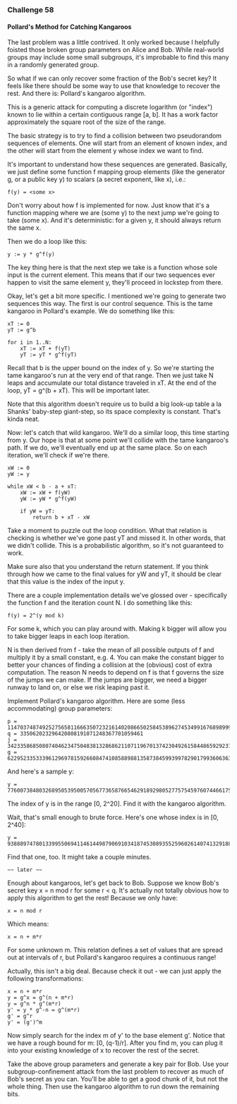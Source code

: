 ### Challenge 58 
#### Pollard's Method for Catching Kangaroos

The last problem was a little contrived. It only worked because I
helpfully foisted those broken group parameters on Alice and
Bob. While real-world groups may include some small subgroups, it's
improbable to find this many in a randomly generated group.

So what if we can only recover some fraction of the Bob's secret key?
It feels like there should be some way to use that knowledge to
recover the rest. And there is: Pollard's kangaroo algorithm.

This is a generic attack for computing a discrete logarithm (or
"index") known to lie within a certain contiguous range [a, b]. It has
a work factor approximately the square root of the size of the range.

The basic strategy is to try to find a collision between two
pseudorandom sequences of elements. One will start from an element of
known index, and the other will start from the element y whose index
we want to find.

It's important to understand how these sequences are
generated. Basically, we just define some function f mapping group
elements (like the generator g, or a public key y) to scalars (a
secret exponent, like x), i.e.:

    f(y) = <some x>

Don't worry about how f is implemented for now. Just know that it's a
function mapping where we are (some y) to the next jump we're going to
take (some x). And it's deterministic: for a given y, it should always
return the same x.

Then we do a loop like this:

    y := y * g^f(y)

The key thing here is that the next step we take is a function whose
sole input is the current element. This means that if our two
sequences ever happen to visit the same element y, they'll proceed in
lockstep from there.

Okay, let's get a bit more specific. I mentioned we're going to
generate two sequences this way. The first is our control
sequence. This is the tame kangaroo in Pollard's example. We do
something like this:

    xT := 0
    yT := g^b

    for i in 1..N:
        xT := xT + f(yT)
        yT := yT * g^f(yT)

Recall that b is the upper bound on the index of y. So we're starting
the tame kangaroo's run at the very end of that range. Then we just
take N leaps and accumulate our total distance traveled in xT. At the
end of the loop, yT = g^(b + xT). This will be important later.

Note that this algorithm doesn't require us to build a big look-up
table a la Shanks' baby-step giant-step, so its space complexity is
constant. That's kinda neat.

Now: let's catch that wild kangaroo. We'll do a similar loop, this
time starting from y. Our hope is that at some point we'll collide
with the tame kangaroo's path. If we do, we'll eventually end up at
the same place. So on each iteration, we'll check if we're there.

    xW := 0
    yW := y

    while xW < b - a + xT:
        xW := xW + f(yW)
        yW := yW * g^f(yW)

        if yW = yT:
            return b + xT - xW

Take a moment to puzzle out the loop condition. What that relation is
checking is whether we've gone past yT and missed it. In other words,
that we didn't collide. This is a probabilistic algorithm, so it's not
guaranteed to work.

Make sure also that you understand the return statement. If you think
through how we came to the final values for yW and yT, it should be
clear that this value is the index of the input y.

There are a couple implementation details we've glossed over -
specifically the function f and the iteration count N. I do something
like this:

    f(y) = 2^(y mod k)

For some k, which you can play around with. Making k bigger will allow
you to take bigger leaps in each loop iteration.

N is then derived from f - take the mean of all possible outputs of f
and multiply it by a small constant, e.g. 4. You can make the constant
bigger to better your chances of finding a collision at the (obvious)
cost of extra computation. The reason N needs to depend on f is that f
governs the size of the jumps we can make. If the jumps are bigger, we
need a bigger runway to land on, or else we risk leaping past it.

Implement Pollard's kangaroo algorithm. Here are some (less
accommodating) group parameters:

    p = 11470374874925275658116663507232161402086650258453896274534991676898999262641581519101074740642369848233294239851519212341844337347119899874391456329785623
    q = 335062023296420808191071248367701059461
    j = 34233586850807404623475048381328686211071196701374230492615844865929237417097514638999377942356150481334217896204702
    g = 622952335333961296978159266084741085889881358738459939978290179936063635566740258555167783009058567397963466103140082647486611657350811560630587013183357

And here's a sample y:

    y = 7760073848032689505395005705677365876654629189298052775754597607446617558600394076764814236081991643094239886772481052254010323780165093955236429914607119

The index of y is in the range [0, 2^20]. Find it with the kangaroo
algorithm.

Wait, that's small enough to brute force. Here's one whose index is in
[0, 2^40]:

    y = 9388897478013399550694114614498790691034187453089355259602614074132918843899833277397448144245883225611726912025846772975325932794909655215329941809013733

Find that one, too. It might take a couple minutes.

    ~~ later ~~

Enough about kangaroos, let's get back to Bob. Suppose we know Bob's
secret key x = n mod r for some r < q. It's actually not totally
obvious how to apply this algorithm to get the rest! Because we only
have:

    x = n mod r

Which means:

    x = n + m*r

For some unknown m. This relation defines a set of values that are
spread out at intervals of r, but Pollard's kangaroo requires a
continuous range!

Actually, this isn't a big deal. Because check it out - we can just
apply the following transformations:

    x = n + m*r
    y = g^x = g^(n + m*r)
    y = g^n * g^(m*r)
    y' = y * g^-n = g^(m*r)
    g' = g^r
    y' = (g')^m

Now simply search for the index m of y' to the base element g'. Notice
that we have a rough bound for m: [0, (q-1)/r]. After you find m, you
can plug it into your existing knowledge of x to recover the rest of
the secret.

Take the above group parameters and generate a key pair for Bob. Use
your subgroup-confinement attack from the last problem to recover as
much of Bob's secret as you can. You'll be able to get a good chunk of
it, but not the whole thing. Then use the kangaroo algorithm to run
down the remaining bits.
